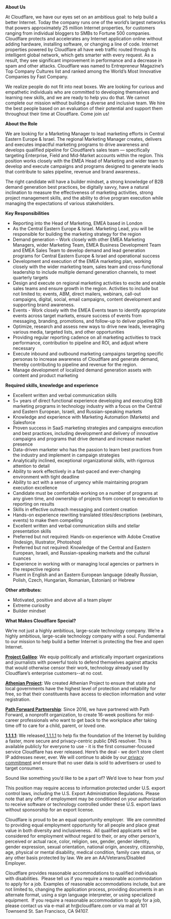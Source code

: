<div class="content-intro">
	<div><strong>About Us</strong></div>
	<div>
		<p><span style="font-weight: 400;">At Cloudflare, we have our eyes set on an ambitious goal: to help build a better Internet. Today the company runs one of the world’s largest networks that powers approximately 25 million Internet properties, for customers ranging from individual bloggers to SMBs to Fortune 500 companies. Cloudflare protects and accelerates any Internet application online without adding hardware, installing software, or changing a line of code. Internet properties powered by Cloudflare all have web traffic routed through its intelligent global network, which gets smarter with every request. As a result, they see significant improvement in performance and a decrease in spam and other attacks. Cloudflare was named to Entrepreneur Magazine’s Top Company Cultures list and ranked among the World’s Most Innovative Companies by Fast Company.</span><span style="font-weight: 400;">&nbsp;</span></p>
		<p><span style="font-weight: 400;">We realize people do not fit into neat boxes. We are looking for curious and empathetic individuals who are committed to developing themselves and learning new skills, and we are ready to help you do that. We cannot complete our mission without building a diverse and inclusive team. We hire the best people based on an evaluation of their potential and support them throughout their time at Cloudflare. Come join us!&nbsp;</span></p>
	</div>
</div>
<p><strong>About the Role</strong></p>
<p><span style="font-weight: 400;">We are looking for a Marketing Manager to lead marketing efforts in Central Eastern Europe &amp; Israel. The regional Marketing Manager creates, delivers and executes impactful marketing programs to drive awareness and develops qualified pipeline for Cloudflare’s sales team — specifically targeting Enterprise, Field and Mid-Market accounts within the region. This position works closely with the EMEA Head of Marketing and wider team to develop and execute campaigns and programs designed to generate leads that contribute to sales pipeline, revenue and brand awareness..</span></p>
<p><span style="font-weight: 400;">The right candidate will have a builder mindset, a strong knowledge of B2B demand generation best practices, be digitally savvy, have a natural inclination to measure the effectiveness of marketing activities, strong project management skills, and the ability to drive program execution while managing the expectations of various stakeholders.</span></p>
<p><strong>Key Responsibilities</strong></p>
<ul>
	<li style="font-weight: 400;"><span style="font-weight: 400;">Reporting into the Head of Marketing, EMEA based in London</span></li>
	<li style="font-weight: 400;"><span style="font-weight: 400;">As the Central Eastern Europe &amp; Israel. Marketing Lead, you will be responsible for building the marketing strategy for the region</span></li>
	<li style="font-weight: 400;"><span style="font-weight: 400;">Demand generation – Work closely with other EMEA Marketing Managers, wider Marketing Team, EMEA Business Development Team and EMEA Sales Team to develop demand and lead generation programs for Central Eastern Europe &amp; Israel and operational success</span></li>
	<li style="font-weight: 400;"><span style="font-weight: 400;">Development and execution of the EMEA marketing plan, working closely with the wider marketing team, sales team and cross-functional leadership to include multiple demand generation channels, to meet quarterly targets</span></li>
	<li style="font-weight: 400;"><span style="font-weight: 400;">Design and execute on regional marketing activities to excite and enable sales teams and ensure growth in the region. Activities to include but not limited to; events, ABM, direct mailers, webinars, call-out campaigns, digital, social, email campaigns, content development and supporting brand awareness.</span></li>
	<li style="font-weight: 400;"><span style="font-weight: 400;">Events - Work closely with the EMEA Events team to identify appropriate events across target markets, ensure success of events from messaging, branding, promotions, and follow-up to deliver pipeline KPIs</span></li>
	<li style="font-weight: 400;"><span style="font-weight: 400;">Optimize, research and assess new ways to drive new leads, leveraging various media, targeted lists, and other opportunities</span></li>
	<li style="font-weight: 400;"><span style="font-weight: 400;">Providing regular reporting cadence on all marketing activities to track performance, contribution to pipeline and ROI, and adjust where necessary</span></li>
	<li style="font-weight: 400;"><span style="font-weight: 400;">Execute inbound and outbound marketing campaigns targeting specific personas to increase awareness of Cloudflare and generate demand, thereby contributing to pipeline and revenue for the region.</span></li>
	<li style="font-weight: 400;"><span style="font-weight: 400;">Manage development of localized demand generation assets with content and product marketing</span></li>
</ul>
<p><strong>Required skills, knowledge and experience</strong></p>
<ul>
	<li style="font-weight: 400;"><span style="font-weight: 400;">Excellent written and verbal communication skills&nbsp;</span></li>
	<li style="font-weight: 400;"><span style="font-weight: 400;">5+ years of direct functional experience developing and executing B2B marketing programs in technology industry with a focus on the Central and Eastern European, Israeli, and Russian-speaking markets</span></li>
	<li style="font-weight: 400;"><span style="font-weight: 400;">Knowledge and experience with Marketing Automation (Marketo) and Salesforce</span></li>
	<li style="font-weight: 400;"><span style="font-weight: 400;">Proven success in SaaS marketing strategies and campaigns execution and best practices, including development and delivery of innovative campaigns and programs that drive demand and increase market presence</span></li>
	<li style="font-weight: 400;"><span style="font-weight: 400;">Data-driven marketer who has the passion to learn best practices from the industry and implement in campaign strategies</span></li>
	<li style="font-weight: 400;"><span style="font-weight: 400;">Analytically inclined, exceptional organizational skills, with rigorous attention to detail</span></li>
	<li style="font-weight: 400;"><span style="font-weight: 400;">Ability to work effectively in a fast-paced and ever-changing environment with tight deadline</span></li>
	<li style="font-weight: 400;"><span style="font-weight: 400;">Ability to act with a sense of urgency while maintaining program execution excellence</span></li>
	<li style="font-weight: 400;"><span style="font-weight: 400;">Candidate must be comfortable working on a number of programs at any given time, and ownership of projects from concept to execution to reporting on results</span></li>
	<li style="font-weight: 400;"><span style="font-weight: 400;">Skills in effective outreach messaging and content creation</span></li>
	<li style="font-weight: 400;"><span style="font-weight: 400;">Hands-on experience rewriting translated titles/descriptions (webinars, events) to make them compelling</span></li>
	<li style="font-weight: 400;"><span style="font-weight: 400;">Excellent written and verbal communication skills and stellar presentation skills</span></li>
	<li style="font-weight: 400;"><span style="font-weight: 400;">Preferred but not required: Hands-on experience with Adobe Creative (Indesign, Illustrator, Photoshop)</span></li>
	<li style="font-weight: 400;"><span style="font-weight: 400;">Preferred but not required: Knowledge of the Central and Eastern European, Israeli, and Russian-speaking markets and the cultural nuances</span></li>
	<li style="font-weight: 400;"><span style="font-weight: 400;">Experience in working with or managing local agencies or partners in the respective regions</span></li>
	<li style="font-weight: 400;"><span style="font-weight: 400;">Fluent in English and an Eastern European language (ideally Russian, Polish, Czech, Hungarian, Romanian, Estonian) or Hebrew</span></li>
</ul>
<p><strong>Other attributes:</strong></p>
<ul>
	<li style="font-weight: 400;"><span style="font-weight: 400;">Motivated, positive and above all a team player</span></li>
	<li style="font-weight: 400;"><span style="font-weight: 400;">Extreme curiosity</span></li>
	<li style="font-weight: 400;"><span style="font-weight: 400;">Builder mindset</span></li>
</ul>
<div class="content-conclusion">
	<p><strong>What Makes Cloudflare Special?</strong></p>
	<p><span style="font-weight: 400;">We’re not just a highly ambitious, large-scale technology company. We’re a highly ambitious, large-scale technology company with a soul. Fundamental to our mission to help build a better Internet is protecting the free and open Internet.</span></p>
	<p><a href="https://blog.cloudflare.com/protecting-free-expression-online/"><strong>Project Galileo</strong></a><span style="font-weight: 400;">: We equip politically and artistically important organizations and journalists with powerful tools to defend themselves against attacks that would otherwise censor their work, technology already used by Cloudflare’s enterprise customers--at no cost.</span></p>
	<p><strong><a href="https://www.cloudflare.com/athenian/">Athenian Project</a></strong><span style="font-weight: 400;">: We created Athenian Project to ensure that state and local governments have the highest level of protection and reliability for free, so that their constituents have access to election information and voter registration.</span></p>
	<p><a href="https://blog.cloudflare.com/tag/path-forward/"><strong>Path Forward Partnership</strong></a><span style="font-weight: 400;">: Since 2016, we have partnered with Path Forward, a nonprofit organization, to create 16-week positions for mid-career professionals who want to get back to the workplace after taking time off to care for a child, parent, or loved one.</span></p>
	<p><a href="https://1.1.1.1/"><strong>1.1.1.1</strong></a><span style="font-weight: 400;">: We released</span><a href="https://1.1.1.1/"> <span style="font-weight: 400;">1.1.1.1</span></a><span style="font-weight: 400;"> to help fix the foundation of the Internet by building a faster, more secure and privacy-centric public DNS resolver. This is available publicly for everyone to use - it is the first consumer-focused service Cloudflare has ever released. Here’s the deal - we don’t store client IP addresses never, ever. We will continue to abide by our</span><a href="https://developers.cloudflare.com/1.1.1.1/privacy/public-dns-resolver"> privacy commitment</a><span style="font-weight: 400;"> and ensure that no user data is sold to advertisers or used to target consumers.</span></p>
	<p><span style="font-weight: 400;">Sound like something you’d like to be a part of? We’d love to hear from you!</span></p>
	<p><span style="font-weight: 400;">This position may require access to information protected under U.S. export control laws, including the U.S. Export Administration Regulations. Please note that any offer of employment may be conditioned on your authorization to receive software or technology controlled under these U.S. export laws without sponsorship for an export license.</span></p>
	<p><span style="font-weight: 400;">Cloudflare is proud to be an equal opportunity employer. &nbsp;We are committed to providing equal employment opportunity for all people and place great value in both diversity and inclusiveness. &nbsp;All qualified applicants will be considered for employment without regard to their, or any other person's, perceived or actual</span> <span style="font-weight: 400;">race, color, religion, sex, gender, gender identity, gender expression, sexual orientation, national origin, ancestry, citizenship, age, physical or mental disability, medical condition, family care status, or any other basis protected by law. </span><span style="font-weight: 400;">We are an AA/Veterans/Disabled Employer.</span></p>
	<p><span style="font-weight: 400;">Cloudflare provides reasonable accommodations to qualified individuals with disabilities. &nbsp;Please tell us if you require a reasonable accommodation to apply for a job. Examples of reasonable accommodations include, but are not limited to, changing the application process, providing documents in an alternate format, using a sign language interpreter, or using specialized equipment. &nbsp;If you require a reasonable accommodation to apply for a job, please contact us via e-mail at </span><span style="font-weight: 400;">hr@cloudflare.com</span><span style="font-weight: 400;"> or via mail at 101 Townsend St. San Francisco, CA 94107.</span></p>
</div>